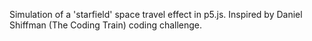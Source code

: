 Simulation of a 'starfield' space travel effect in p5.js. Inspired by Daniel Shiffman (The Coding Train) coding challenge.

